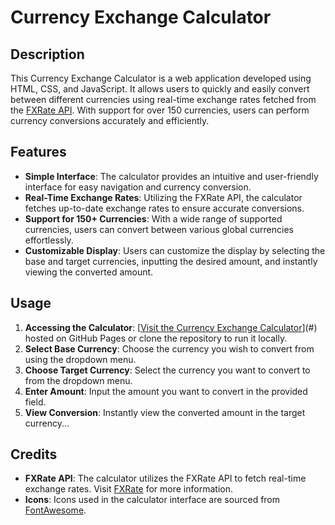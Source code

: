 # Currency Exchange Calculator

## Description
This Currency Exchange Calculator is a web application developed using HTML, CSS, and JavaScript. It allows users to quickly and easily convert between different currencies using real-time exchange rates fetched from the [FXRate API](https://fxrate.net/). With support for over 150 currencies, users can perform currency conversions accurately and efficiently.

## Features
- **Simple Interface**: The calculator provides an intuitive and user-friendly interface for easy navigation and currency conversion.
- **Real-Time Exchange Rates**: Utilizing the FXRate API, the calculator fetches up-to-date exchange rates to ensure accurate conversions.
- **Support for 150+ Currencies**: With a wide range of supported currencies, users can convert between various global currencies effortlessly.
- **Customizable Display**: Users can customize the display by selecting the base and target currencies, inputting the desired amount, and instantly viewing the converted amount.

## Usage
1. **Accessing the Calculator**: [[Visit the Currency Exchange Calculator](https://cogitosnippet.github.io/Currency-Exchange-Calculator/)](#) hosted on GitHub Pages or clone the repository to run it locally.
2. **Select Base Currency**: Choose the currency you wish to convert from using the dropdown menu.
3. **Choose Target Currency**: Select the currency you want to convert to from the dropdown menu.
4. **Enter Amount**: Input the amount you want to convert in the provided field.
5. **View Conversion**: Instantly view the converted amount in the target currency...


## Credits
- **FXRate API**: The calculator utilizes the FXRate API to fetch real-time exchange rates. Visit [FXRate](https://fxrate.net/) for more information.
- **Icons**: Icons used in the calculator interface are sourced from [FontAwesome](https://fontawesome.com/).
